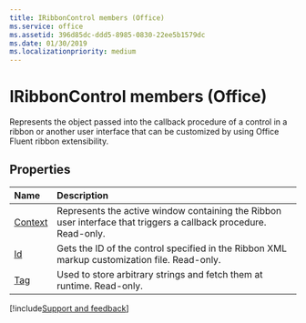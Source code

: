 ```yaml
---
title: IRibbonControl members (Office)
ms.service: office
ms.assetid: 396d85dc-ddd5-8985-0830-22ee5b1579dc
ms.date: 01/30/2019
ms.localizationpriority: medium
---
```



# IRibbonControl members (Office)

Represents the object passed into the callback procedure of a control in a ribbon or another user interface that can be customized by using Office Fluent ribbon extensibility.


## Properties

|Name|Description|
|:-----|:-----|
|[Context](../../Office.IRibbonControl.Context.md)|Represents the active window containing the Ribbon user interface that triggers a callback procedure. Read-only.|
|[Id](../../Office.IRibbonControl.Id.md)|Gets the ID of the control specified in the Ribbon XML markup customization file. Read-only.|
|[Tag](../../Office.IRibbonControl.Tag.md)|Used to store arbitrary strings and fetch them at runtime. Read-only.|

[!include[Support and feedback](~/includes/feedback-boilerplate.md)]